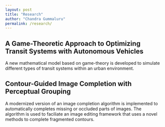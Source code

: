```yaml
---
layout: post
title: "Research"
author: "Chandra Gummaluru"
permalink: /research/
---
```


## A Game-Theoretic Approach to Optimizing Transit Systems with Autonomous Vehicles

A new mathematical model based on game-theory is developed to simulate different types of transit systems within an urban environment.

## Contour-Guided Image Completion with Perceptual Grouping

A modernized version of an image completion algorithm is implemented to automatically completes missing or occluded parts of images. The algorithm is used to faciliate an image editing framework that uses a novel methods to complete fragmented contours.
